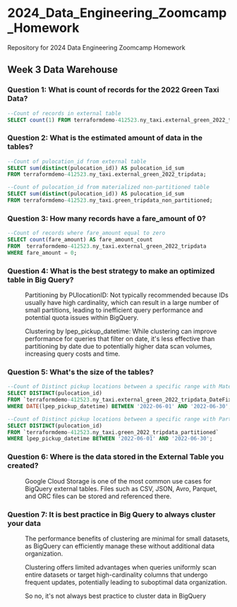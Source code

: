 # 2024_Data_Engineering_Zoomcamp_Homework
Repository for 2024 Data Engineering Zoomcamp Homework

## Week 3 Data Warehouse 

### Question 1: What is count of records for the 2022 Green Taxi Data?
```SQL
--Count of records in external table
SELECT count(1) FROM terraformdemo-412523.ny_taxi.external_green_2022_tripdata 
```
### Question 2: What is the estimated amount of data in the tables?
```SQL
--Count of pulocation_id from external table
SELECT sum(distinct(pulocation_id)) AS pulocation_id_sum
FROM terraformdemo-412523.ny_taxi.external_green_2022_tripdata;

--Count of pulocation_id from materialized non-partitioned table
SELECT sum(distinct(pulocation_id)) AS pulocation_id_sum
FROM terraformdemo-412523.ny_taxi.green_tripdata_non_partitioned;
```

### Question 3:  How many records have a fare_amount of 0?
```SQL
--Count of records where fare_amount equal to zero
SELECT count(fare_amount) AS fare_amount_count
FROM  terraformdemo-412523.ny_taxi.external_green_2022_tripdata
WHERE fare_amount = 0;
```

### Question 4: What is the best strategy to make an optimized table in Big Query?
<p style="margin-left: 40px;">
Partitioning by PUlocationID: Not typically recommended because IDs usually have high cardinality, which can result in a large number of small partitions, leading to inefficient query performance and potential quota issues within BigQuery.

<p style="margin-left: 40px;">
Clustering by lpep_pickup_datetime: While clustering can improve performance for queries that filter on date, it's less effective than partitioning by date due to potentially higher data scan volumes, increasing query costs and time.
</p>

### Question 5: What's the size of the tables?
```SQL
--Count of Distinct pickup locations between a specific range with Materialized table
SELECT DISTINCT(pulocation_id) 
FROM `terraformdemo-412523.ny_taxi.external_green_2022_tripdata_DateFixed`
WHERE DATE(lpep_pickup_datetime) BETWEEN '2022-06-01' AND '2022-06-30';

--Count of Distinct pickup locations between a specific range with Partitioned and Clustered table
SELECT DISTINCT(pulocation_id) 
FROM `terraformdemo-412523.ny_taxi.green_2022_tripdata_partitioned`
WHERE lpep_pickup_datetime BETWEEN '2022-06-01' AND '2022-06-30';
```

### Question 6: Where is the data stored in the External Table you created?
<p style="margin-left: 40px;">
Google Cloud Storage is one of the most common use cases for BigQuery external tables. Files such as CSV, JSON, Avro, Parquet, and ORC files can be stored and referenced there.
</p>

### Question 7:  It is best practice in Big Query to always cluster your data
<p style="margin-left: 40px;">
The performance benefits of clustering are minimal for small datasets, as BigQuery can efficiently manage these without additional data organization.

<p style="margin-left: 40px;">
Clustering offers limited advantages when queries uniformly scan entire datasets or target high-cardinality columns that undergo frequent updates, potentially leading to suboptimal data organization.

<p style="margin-left: 40px;">
So no, it's not always best practice to cluster data in BigQuery
</p>




